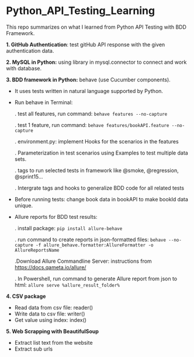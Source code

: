 # Python_API_Testing_Learning
This repo summarizes on what I learned from Python API Testing with BDD Framework.

**1. GitHub Authentication**: test gitHub API response with the given authentication data. 

**2. MySQL in Python:**  using library in mysql.connector to connect and work with database.

**3. BDD framework in Python:**
behave (use Cucumber components).

 - It uses tests written in natural language supported by Python.

- Run behave in Terminal: 

    . test all features, run command: `behave features --no-capture`

    . test 1 feature, run command: `behave features/bookAPI.feature --no-capture`

    . environment.py: implement Hooks for the scenarios in the features
    
    . Parameterization in test scenarios using Examples to test multiple data sets.
    
    . tags to run selected tests in framework like @smoke, @regression, @sprint15...
    
    . Intergrate tags and hooks to generalize BDD code for all related tests

- Before running tests: change book data in bookAPI to make bookId data unique. 

- Allure reports for BDD test results: 

    . install package: `pip install allure-behave`
    
    . run command to create reports in json-formatted files: `behave --no-capture -f allure_behave.formatter:AllureFormatter -o AllureReportsName`

    .Download Allure Commandline Server: instructions from https://docs.qameta.io/allure/
    
    . In Powershell, run command to generate Allure report from json to html: `allure serve %allure_result_folder%`
 
 **4. CSV package**
 - Read data from csv file: reader()
 - Write data to csv file: writer()
 - Get value using index: index()
 
 **5. Web Scrapping with BeautifulSoup**
 - Extract list text from the website
 - Extract sub urls